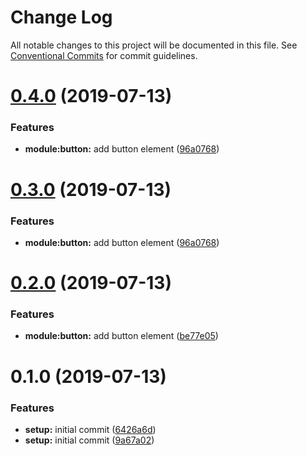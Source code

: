 # Change Log

All notable changes to this project will be documented in this file.
See [Conventional Commits](https://conventionalcommits.org) for commit guidelines.

# [0.4.0](https://github.com/anuteja/ng-ui/compare/button@0.2.0...button@0.4.0) (2019-07-13)


### Features

* **module:button:** add button element ([96a0768](https://github.com/anuteja/ng-ui/commit/96a0768))





# [0.3.0](https://github.com/anuteja/ng-ui/compare/button@0.2.0...button@0.3.0) (2019-07-13)


### Features

* **module:button:** add button element ([96a0768](https://github.com/anuteja/ng-ui/commit/96a0768))





# [0.2.0](https://github.com/anuteja/ng-ui/compare/button@0.1.0...button@0.2.0) (2019-07-13)


### Features

* **module:button:** add button element ([be77e05](https://github.com/anuteja/ng-ui/commit/be77e05))





# 0.1.0 (2019-07-13)


### Features

* **setup:** initial commit ([6426a6d](https://github.com/anuteja/ng-ui/commit/6426a6d))
* **setup:** initial commit ([9a67a02](https://github.com/anuteja/ng-ui/commit/9a67a02))
